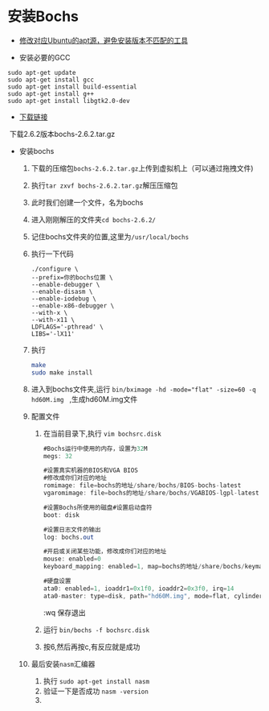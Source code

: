 # 安装Bochs

- [修改对应Ubuntu的apt源，避免安装版本不匹配的工具](#修改apt源)

- 安装必要的GCC

```shell
sudo apt-get update
sudo apt-get install gcc
sudo apt-get install build-essential
sudo apt-get install g++
sudo apt-get install libgtk2.0-dev
```

- [下载链接](http://sourceforge.net/projects/bochs/files/bochs/)	

​		下载2.6.2版本bochs-2.6.2.tar.gz

- 安装bochs

  1. 下载的压缩包`bochs-2.6.2.tar.gz`上传到虚拟机上（可以通过拖拽文件)

  2. 执行`tar zxvf bochs-2.6.2.tar.gz`解压压缩包

  3. 此时我们创建一个文件，名为bochs

  4. 进入刚刚解压的文件夹`cd bochs-2.6.2/`

  5. 记住bochs文件夹的位置,这里为`/usr/local/bochs`

  6. 执行一下代码

     ```shell
     ./configure \
     --prefix=你的bochs位置 \
     --enable-debugger \
     --enable-disasm \
     --enable-iodebug \
     --enable-x86-debugger \
     --with-x \
     --with-x11 \
     LDFLAGS='-pthread' \
     LIBS='-lX11'
     ```

  7. 执行

     ```sh
     make 
     sudo make install
     ```

  8. 进入到bochs文件夹,运行 `bin/bximage -hd -mode="flat" -size=60 -q hd60M.img `  ,生成hd60M.img文件

  9. 配置文件

     1. 在当前目录下,执行 `vim bochsrc.disk`

        ```d
        #Bochs运行中使用的内存，设置为32M
        megs: 32
        
        #设置真实机器的BIOS和VGA BIOS
        #修改成你们对应的地址
        romimage: file=bochs的地址/share/bochs/BIOS-bochs-latest
        vgaromimage: file=bochs的地址/share/bochs/VGABIOS-lgpl-latest
        
        #设置Bochs所使用的磁盘#设置启动盘符
        boot: disk
        
        #设置日志文件的输出
        log: bochs.out
        
        #开启或关闭某些功能，修改成你们对应的地址
        mouse: enabled=0
        keyboard_mapping: enabled=1, map=bochs的地址/share/bochs/keymaps/x11-pc-us.map
        
        #硬盘设置
        ata0: enabled=1, ioaddr1=0x1f0, ioaddr2=0x3f0, irq=14
        ata0-master: type=disk, path="hd60M.img", mode=flat, cylinders=121, heads=16, spt=63
        
        ```

        :wq 保存退出

        

     2. 运行 `bin/bochs -f bochsrc.disk`

     3. 按6,然后再按c,有反应就是成功

  10. 最后安装`nasm`汇编器

      1. 执行 `sudo apt-get install nasm`
      2. 验证一下是否成功 `nasm -version`
      3. 

  

​		





















































